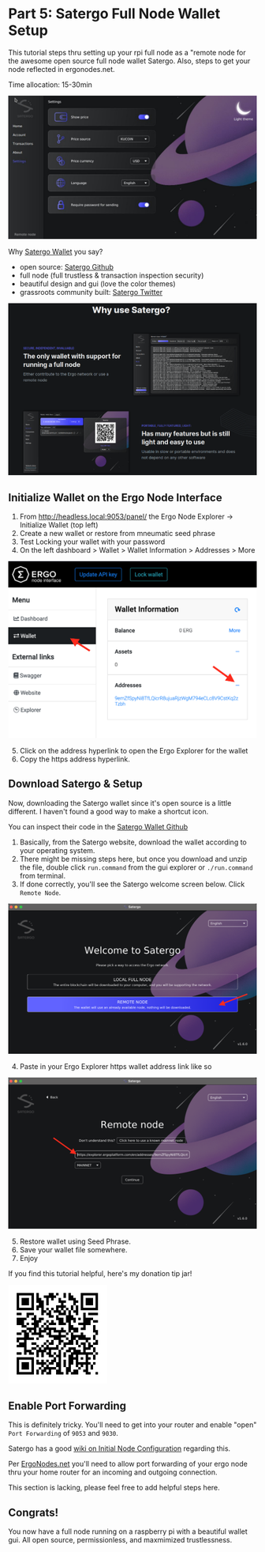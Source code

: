 # Part 5: Satergo Full Node Wallet Setup
This tutorial steps thru setting up your rpi full node as a "remote node for the awesome open source full node wallet Satergo. Also, steps to get your node reflected in ergonodes.net.

Time allocation: 15-30min

![satergo_settings](../../static/ergo-images/satergo_settings.jpeg)

Why [Satergo Wallet](https://satergo.com/) you say?
- open source: [Satergo Github](https://github.com/Satergo/Satergo)
- full node (full trustless & transaction inspection security)
- beautiful design and gui (love the color themes)
- grassroots community built: [Satergo Twitter](https://twitter.com/SatergoWallet)

![why-satergo](../../static/ergo-images/satergo_why_use.jpeg)

## Initialize Wallet on the Ergo Node Interface
1. From http://headless.local:9053/panel/ the Ergo Node Explorer -> Initialize Wallet (top left)
2. Create a new wallet or restore from mneumatic seed phrase
3. Test Locking your wallet with your password
4. On the left dashboard > Wallet > Wallet Information > Addresses > More

![ergo-node-wallet](../../static/ergo-images/ergo-node-explorer-wallet.jpeg)

5. Click on the address hyperlink to open the Ergo Explorer for the wallet
6. Copy the https address hyperlink.

## Download Satergo & Setup
Now, downloading the Satergo wallet since it's open source is a little different. I haven't found a good way to make a shortcut icon.

You can inspect their code in the [Satergo Wallet Github](https://github.com/Satergo/Satergo/)

1. Basically, from the Satergo website, download the wallet according to your operating system.
2. There might be missing steps here, but once you download and unzip the file, double click `run.command` from the gui explorer or `./run.command` from terminal.
3. If done correctly, you'll see the Satergo welcome screen below. Click `Remote Node`.

![satergo-welcome](../../static/ergo-images/satergo-welcome.jpeg)

4. Paste in your Ergo Explorer https wallet address link like so

![satergo-wallet-registration](../../static/ergo-images/satergo-wallet-registeration.jpeg)

5. Restore wallet using Seed Phrase.
6. Save your wallet file somewhere.
7. Enjoy

If you find this tutorial helpful, here's my donation tip jar!

![donations-qr-code](../../static/ergo-images/wallet-qr-code.jpeg)


## Enable Port Forwarding
This is definitely tricky. You'll need to get into your router and enable "open" `Port Forwarding` of `9053` and `9030`.

Satergo has a good [wiki on Initial Node Configuration](https://github.com/Satergo/Satergo/wiki/Initial-node-configuration) regarding this.

Per [ErgoNodes.net](http://ergonodes.net/) you'll need to allow port forwarding of your ergo node thru your home router for an incoming and outgoing connection.

This section is lacking, please feel free to add helpful steps here.

## Congrats!

You now have a full node running on a raspberry pi with a beautiful wallet gui. All open source, permissionless, and maxmimized trustlessness.

